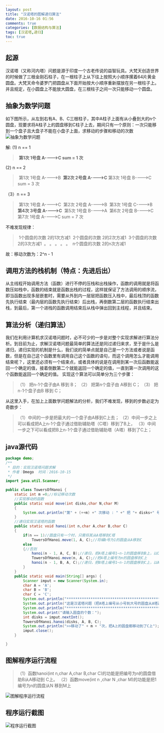 ```yaml
---
layout: post
title: "汉诺塔的图解递归算法"
date: 2016-10-16 01:56
comments: true
categories: [数据结构与算法]
tags: [汉诺塔,递归]
toc: true
---
```

<!--more-->
## 起源

汉诺塔（又称河内塔）问题是源于印度一个古老传说的益智玩具。大梵天创造世界的时候做了三根金刚石柱子，在一根柱子上从下往上按照大小顺序摞着64片黄金圆盘。大梵天命令婆罗门把圆盘从下面开始按大小顺序重新摆放在另一根柱子上。并且规定，在小圆盘上不能放大圆盘，在三根柱子之间一次只能移动一个圆盘。

## 抽象为数学问题 

如下图所示，从左到右有A、B、C三根柱子，其中A柱子上面有从小叠到大的n个圆盘，现要求将A柱子上的圆盘移到C柱子上去，期间只有一个原则：一次只能移到一个盘子且大盘子不能在小盘子上面，求移动的步骤和移动的次数
![抽象为数学问题](http://upload-images.jianshu.io/upload_images/4632163-2786ae9a6ef8a3f8.jpg?imageMogr2/auto-orient/strip%7CimageView2/2/w/1240)


解:
(1)  n == 1

>​  **第1次  1号盘  A---->C       sum = 1 次**

(2)  n == 2
>​  第1次  1号盘  A---->B
>​  **第2次  2号盘  A---->C**
>​  第3次  1号盘  B---->C        sum = 3 次

（3）n == 3
>​  第1次  1号盘  A---->C
>​  第2次  2号盘  A---->B
>​  第3次  1号盘  C---->B
>​  **第4次  3号盘  A---->C**
>​  第5次  1号盘  B---->A
>​  第6次  2号盘  B---->C
>​  第7次  1号盘  A---->C        sum = 7 次

不难发现规律：
>​  1个圆盘的次数 2的1次方减1
>​  2个圆盘的次数 2的2次方减1
>​  3个圆盘的次数 2的3次方减1
>​   。  。   。    。   。 
>​  n个圆盘的次数 2的n次方减1

 故：移动次数为：2^n - 1

## 调用方法的栈机制（特点：先进后出）

从主线程开始调用方法（函数）进行不停的压栈和出栈操作，函数的调用就是将函数压如栈中，函数的结束就是函数出栈的过程，这样就保证了方法调用的顺序流，即当函数出现多层嵌套时，需要从外到内一层层把函数压入栈中，最后栈顶的函数先执行结束（最内层的函数先执行结束）后出栈，再倒数第二层的函数执行结束出栈，到最后，第一个进栈的函数调用结束后从栈中弹出回到主线程，并且结束。

## 算法分析（递归算法）

我们在利用计算机求汉诺塔问题时，必不可少的一步是对整个实现求解进行算法分析。到目前为止，求解汉诺塔问题最简单的算法还是同过递归来求，至于是什么是递归，递归实现的机制是什么，我们说的简单点就是自己是一个方法或者说是函数，但是在自己这个函数里有调用自己这个函数的语句，而这个调用怎么才能调用结束呢？，这里还必须有一个结束点，或者具体的说是在调用到某一次后函数能返回一个确定的值，接着倒数第二个就能返回一个确定的值，一直到第一次调用的这个函数能返回一个确定的值。
  实现这个算法可以简单分为三个步骤：
>（1）     把n-1个盘子由A 移到 B；
>（2）     把第n个盘子由 A移到 C；
>（3）     把n-1个盘子由B 移到 C；

从这里入手，在加上上面数学问题解法的分析，我们不难发现，移到的步数必定为奇数步：

>（1）中间的一步是把最大的一个盘子由A移到C上去；
>（2）中间一步之上可以看成把A上n-1个盘子通过借助辅助塔（C塔）移到了B上，
>（3）中间一步之下可以看成把B上n-1个盘子通过借助辅助塔（A塔）移到了C上；

## java源代码

```java
package demo;
/**
 * 目的：实现汉诺塔问题求解
 * 作者：Dmego  时间：2016-10-15
 */
import java.util.Scanner;

public class TowersOfHanoi {
    static int m =0;//标记移动次数
    //实现移动的函数
    public static void move(int disks,char N,char M)
    {
        System.out.println("第" + (++m) +" 次移动 : " +" 把 "+ disks+" 号圆盘从 " + N +" ->移到->  " + M);
    }
    //递归实现汉诺塔的函数
    public static void hanoi(int n,char A,char B,char C)
    {
        if(n == 1)//圆盘只有一个时，只需将其从A塔移到C塔
            TowersOfHanoi.move(1, A, C);//将编b号为1的圆盘从A移到C
        else
        {//否则
            hanoi(n - 1, A, C, B);//递归，把A塔上编号1~n-1的圆盘移到B上，以C为辅助塔
            TowersOfHanoi.move(n, A, C);//把A塔上编号为n的圆盘移到C上
            hanoi(n - 1, B, A, C);//递归，把B塔上编号1~n-1的圆盘移到C上，以A为辅助塔
        }
    }
    public static void main(String[] args) {
        Scanner imput = new Scanner(System.in);
        char A = 'A';
        char B = 'B';
        char C = 'C';
        System.out.println("******************************************************************************************");
        System.out.println("这是汉诺塔问题（把A塔上编号从小号到大号的圆盘从A塔通过B辅助塔移动到C塔上去");
        System.out.println("******************************************************************************************");
        System.out.print("请输入圆盘的个数：");
        int disks = imput.nextInt();
        TowersOfHanoi.hanoi(disks, A, B, C);
        System.out.println(">>移动了" + m + "次，把A上的圆盘都移动到了C上");
        imput.close();
    }

}
```

## 图解程序运行流程

>（1）函数hanoi(int n,char A,char B,char C)的功能是把编号为n的圆盘借助B从A移动到 C上。
>（2）函数move(int n ,char N ,char M)的功能是把1编号为n的圆盘从N 移到M上

![图解程序运行流程](http://upload-images.jianshu.io/upload_images/4632163-80c543b7b1ddf391.png?imageMogr2/auto-orient/strip%7CimageView2/2/w/1240)

## 程序运行截图

![程序运行截图](http://upload-images.jianshu.io/upload_images/4632163-fd664f24a7dd338a.png?imageMogr2/auto-orient/strip%7CimageView2/2/w/1240)
